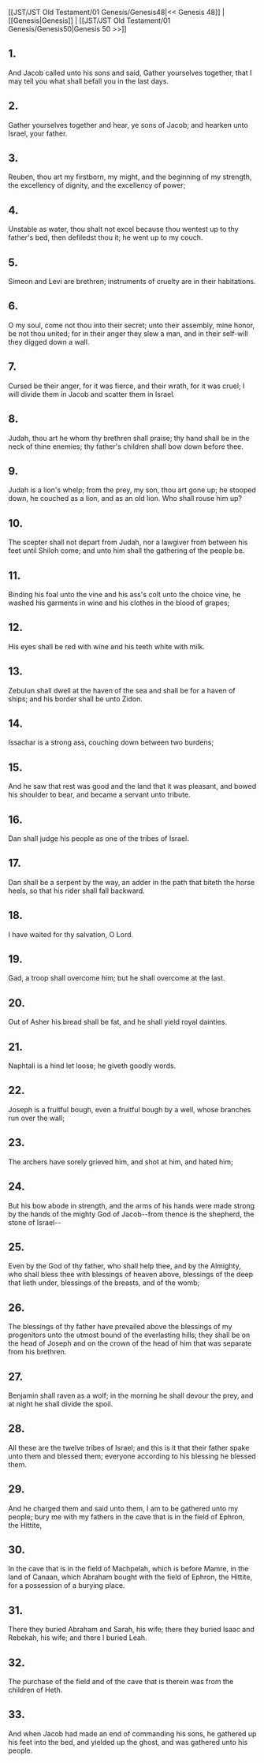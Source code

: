 [[JST/JST Old Testament/01 Genesis/Genesis48|<< Genesis 48]] | [[Genesis|Genesis]] | [[JST/JST Old Testament/01 Genesis/Genesis50|Genesis 50 >>]]
## 1.
And Jacob called unto his sons and said, Gather yourselves together, that I may tell you what shall befall you in the last days.
## 2.
Gather yourselves together and hear, ye sons of Jacob; and hearken unto Israel, your father.
## 3.
Reuben, thou art my firstborn, my might, and the beginning of my strength, the excellency of dignity, and the excellency of power;
## 4.
Unstable as water, thou shalt not excel because thou wentest up to thy father\'s bed, then defiledst thou it; he went up to my couch.
## 5.
Simeon and Levi are brethren; instruments of cruelty are in their habitations.
## 6.
O my soul, come not thou into their secret; unto their assembly, mine honor, be not thou united; for in their anger they slew a man, and in their self-will they digged down a wall.
## 7.
Cursed be their anger, for it was fierce, and their wrath, for it was cruel; I will divide them in Jacob and scatter them in Israel.
## 8.
Judah, thou art he whom thy brethren shall praise; thy hand shall be in the neck of thine enemies; thy father\'s children shall bow down before thee.
## 9.
Judah is a lion\'s whelp; from the prey, my son, thou art gone up; he stooped down, he couched as a lion, and as an old lion. Who shall rouse him up?
## 10.
The scepter shall not depart from Judah, nor a lawgiver from between his feet until Shiloh come; and unto him shall the gathering of the people be.
## 11.
Binding his foal unto the vine and his ass\'s colt unto the choice vine, he washed his garments in wine and his clothes in the blood of grapes;
## 12.
His eyes shall be red with wine and his teeth white with milk.
## 13.
Zebulun shall dwell at the haven of the sea and shall be for a haven of ships; and his border shall be unto Zidon.
## 14.
Issachar is a strong ass, couching down between two burdens;
## 15.
And he saw that rest was good and the land that it was pleasant, and bowed his shoulder to bear, and became a servant unto tribute.
## 16.
Dan shall judge his people as one of the tribes of Israel.
## 17.
Dan shall be a serpent by the way, an adder in the path that biteth the horse heels, so that his rider shall fall backward.
## 18.
I have waited for thy salvation, O Lord.
## 19.
Gad, a troop shall overcome him; but he shall overcome at the last.
## 20.
Out of Asher his bread shall be fat, and he shall yield royal dainties.
## 21.
Naphtali is a hind let loose; he giveth goodly words.
## 22.
Joseph is a fruitful bough, even a fruitful bough by a well, whose branches run over the wall;
## 23.
The archers have sorely grieved him, and shot at him, and hated him;
## 24.
But his bow abode in strength, and the arms of his hands were made strong by the hands of the mighty God of Jacob\--from thence is the shepherd, the stone of Israel\--
## 25.
Even by the God of thy father, who shall help thee, and by the Almighty, who shall bless thee with blessings of heaven above, blessings of the deep that lieth under, blessings of the breasts, and of the womb;
## 26.
The blessings of thy father have prevailed above the blessings of my progenitors unto the utmost bound of the everlasting hills; they shall be on the head of Joseph and on the crown of the head of him that was separate from his brethren.
## 27.
Benjamin shall raven as a wolf; in the morning he shall devour the prey, and at night he shall divide the spoil.
## 28.
All these are the twelve tribes of Israel; and this is it that their father spake unto them and blessed them; everyone according to his blessing he blessed them.
## 29.
And he charged them and said unto them, I am to be gathered unto my people; bury me with my fathers in the cave that is in the field of Ephron, the Hittite,
## 30.
In the cave that is in the field of Machpelah, which is before Mamre, in the land of Canaan, which Abraham bought with the field of Ephron, the Hittite, for a possession of a burying place.
## 31.
There they buried Abraham and Sarah, his wife; there they buried Isaac and Rebekah, his wife; and there I buried Leah.
## 32.
The purchase of the field and of the cave that is therein was from the children of Heth.
## 33.
And when Jacob had made an end of commanding his sons, he gathered up his feet into the bed, and yielded up the ghost, and was gathered unto his people.

